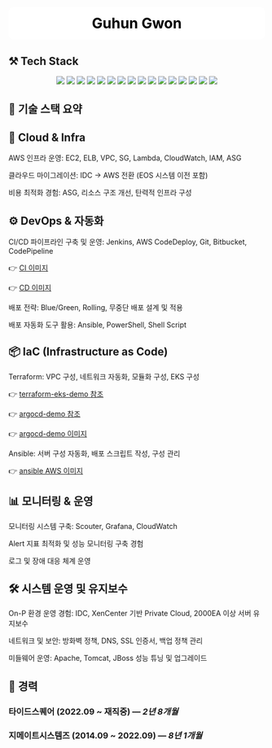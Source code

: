 <div align="center">
  <h1 style="background-color:#FFFFFF; color:#000000; padding:15px; border-radius:10px;">
    Guhun Gwon
  </h1>
</div>

## ⚒️ Tech Stack

<p align="center">
  <!-- DevOps -->
  <img src="https://img.shields.io/badge/Ansible-EE0000?style=for-the-badge&logo=ansible&logoColor=white"/>
  <img src="https://img.shields.io/badge/Jenkins-D24939?style=for-the-badge&logo=jenkins&logoColor=white"/>
  <img src="https://img.shields.io/badge/AWX-EE0000?style=for-the-badge&logo=ansible&logoColor=white"/> 

  <!-- Linux -->
  <img src="https://img.shields.io/badge/Linux-FCC624?style=for-the-badge&logo=linux&logoColor=black"/>

  <!-- Apache, Tomcat, Haproxy -->
  <img src="https://img.shields.io/badge/Apache-D22128?style=for-the-badge&logo=apache&logoColor=white"/>
  <img src="https://img.shields.io/badge/Tomcat-F8DC75?style=for-the-badge&logo=apache-tomcat&logoColor=black"/>
  <img src="https://img.shields.io/badge/HAProxy-000000?style=for-the-badge&logo=haproxy&logoColor=white"/>

  <!-- SVN -->
  <img src="https://img.shields.io/badge/Subversion-809CC9?style=for-the-badge&logo=subversion&logoColor=white"/>

  <!-- DevOps (추가 항목) -->
  <img src="https://img.shields.io/badge/Terraform-623CE4?style=for-the-badge&logo=terraform&logoColor=white"/>

  <!-- Kubernetes -->
  <img src="https://img.shields.io/badge/Kubernetes-326CE5?style=for-the-badge&logo=kubernetes&logoColor=white"/>

  <!-- Docker -->
  <img src="https://img.shields.io/badge/Docker-2496ED?style=for-the-badge&logo=docker&logoColor=white"/>

  <!-- NGINX -->
  <img src="https://img.shields.io/badge/Nginx-009639?style=for-the-badge&logo=nginx&logoColor=white"/>

  <!-- Git -->
  <img src="https://img.shields.io/badge/Git-F05032?style=for-the-badge&logo=git&logoColor=white"/>

  <!-- AWS 관련 -->
  <img src="https://img.shields.io/badge/AWS CodePipeline-6DB33F?style=for-the-badge&logo=amazonaws&logoColor=white"/>
  <img src="https://img.shields.io/badge/AWS-232F3E?style=for-the-badge&logo=amazon-aws&logoColor=white"/>
  <img src="https://img.shields.io/badge/AWS EKS-FF9900?style=for-the-badge&logo=amazon-eks&logoColor=white"/>
</p>



## 🔨 기술 스택 요약

## 💸 Cloud & Infra
AWS 인프라 운영: EC2, ELB, VPC, SG, Lambda, CloudWatch, IAM, ASG

클라우드 마이그레이션: IDC → AWS 전환 (EOS 시스템 이전 포함)

비용 최적화 경험: ASG, 리소스 구조 개선, 탄력적 인프라 구성


## ⚙️ DevOps & 자동화 
CI/CD 파이프라인 구축 및 운영: Jenkins, AWS CodeDeploy, Git, Bitbucket, CodePipeline

👉 [CI 이미지](https://github.com/guhun-gwon/guhun-gwon/blob/main/images/jenkins_CI.png)

👉 [CD 이미지](https://github.com/guhun-gwon/guhun-gwon/blob/main/images/codedeploy_CD.png)

배포 전략: Blue/Green, Rolling, 무중단 배포 설계 및 적용

배포 자동화 도구 활용: Ansible, PowerShell, Shell Script


## 📦 IaC (Infrastructure as Code)  
Terraform: VPC 구성, 네트워크 자동화, 모듈화 구성, EKS 구성

 👉 [terraform-eks-demo 참조](https://github.com/guhun-gwon/guhun-gwon/tree/main/terraform-demo)
 
 👉 [argocd-demo 참조](https://github.com/guhun-gwon/guhun-gwon/tree/main/argocd-demo)

 👉 [argocd-demo 이미지](https://github.com/guhun-gwon/guhun-gwon/blob/main/images/argocd.png)

 

Ansible: 서버 구성 자동화, 배포 스크립트 작성, 구성 관리

👉 [ansible AWS 이미지](https://github.com/guhun-gwon/guhun-gwon/blob/main/images/ansible_awx.png)

 

## 📊 모니터링 & 운영
모니터링 시스템 구축: Scouter, Grafana, CloudWatch

Alert 지표 최적화 및 성능 모니터링 구축 경험

로그 및 장애 대응 체계 운영


## 🛠️ 시스템 운영 및 유지보수  
On-P 환경 운영 경험: IDC, XenCenter 기반 Private Cloud, 2000EA 이상 서버 유지보수

네트워크 및 보안: 방화벽 정책, DNS, SSL 인증서, 백업 정책 관리

미들웨어 운영: Apache, Tomcat, JBoss 성능 튜닝 및 업그레이드



## 🔨 경력

###  타이드스퀘어 (2022.09 ~ 재직중) — *2년 8개월*

###  지메이트시스템즈 (2014.09 ~ 2022.09) — *8년 1개월*
